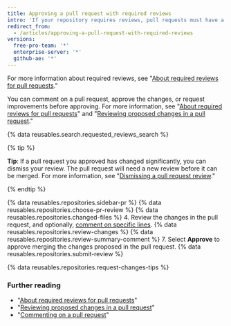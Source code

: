 ```yaml
---
title: Approving a pull request with required reviews
intro: 'If your repository requires reviews, pull requests must have a specific number of approving reviews from people with _write_ or _admin_ permissions in the repository before they can be merged.'
redirect_from:
  - /articles/approving-a-pull-request-with-required-reviews
versions:
  free-pro-team: '*'
  enterprise-server: '*'
  github-ae: '*'
---
```


For more information about required reviews, see "[About required reviews for pull requests](/articles/about-required-reviews-for-pull-requests)."

You can comment on a pull request, approve the changes, or request improvements before approving. For more information, see "[About required reviews for pull requests](/articles/about-required-reviews-for-pull-requests)" and "[Reviewing proposed changes in a pull request](/articles/reviewing-proposed-changes-in-a-pull-request)."

{% data reusables.search.requested_reviews_search %}

{% tip %}

**Tip**: If a pull request you approved has changed significantly, you can dismiss your review. The pull request will need a new review before it can be merged. For more information, see "[Dismissing a pull request review](/articles/dismissing-a-pull-request-review)."

{% endtip %}

{% data reusables.repositories.sidebar-pr %}
{% data reusables.repositories.choose-pr-review %}
{% data reusables.repositories.changed-files %}
4. Review the changes in the pull request, and optionally, [comment on specific lines](/articles/reviewing-proposed-changes-in-a-pull-request/#starting-a-review).
{% data reusables.repositories.review-changes %}
{% data reusables.repositories.review-summary-comment %}
7. Select **Approve** to approve merging the changes proposed in the pull request.
{% data reusables.repositories.submit-review %}

{% data reusables.repositories.request-changes-tips %}

### Further reading

- "[About required reviews for pull requests](/articles/about-required-reviews-for-pull-requests)"
- "[Reviewing proposed changes in a pull request](/articles/reviewing-proposed-changes-in-a-pull-request)"
- "[Commenting on a pull request](/articles/commenting-on-a-pull-request)"
